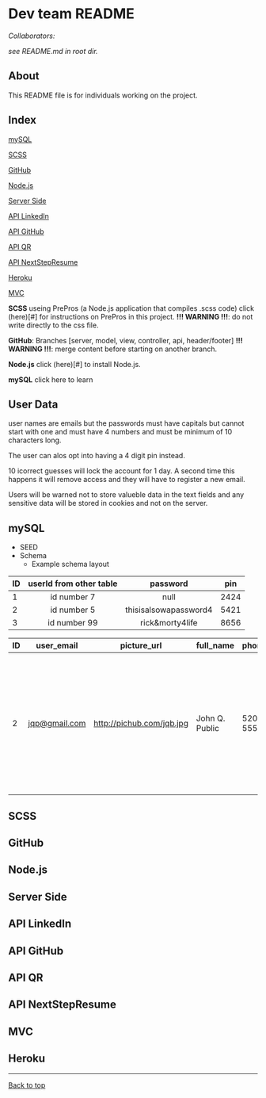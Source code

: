 # Dev team README 
 
*Collaborators:* 
 
*see README.md in root dir.* 
 
## About 
 
This README file is for individuals working on the project. 
## Index 
 
[mySQL](#mySQL) 
 
[SCSS](#SCSS) 
 
[GitHub](#GitHub) 
 
[Node.js](#Node.js) 
 
[Server Side](#Server-Side) 
 
[API LinkedIn](#API-LinkedIn) 
 
[API GitHub](#API-GitHub) 
 
[API QR](#API-QR) 
 
[API NextStepResume](#API-NextStepResume) 
 
[Heroku](#Heroku) 
 
[MVC](#MVC) 
 
**SCSS** useing PrePros (a Node.js application that compiles .scss code)
click (here)[#] for instructions on PrePros in this project.
**!!! WARNING !!!**: do not write directly to the css file.

**GitHub**: Branches [server, model, view, controller, api, header/footer]
**!!! WARNING !!!**: merge content before starting on another branch.

**Node.js** click (here)[#] to install Node.js.

**mySQL** click here to learn 


## User Data

user names are emails but the passwords must have capitals but cannot start with one and must have 4 numbers and must be minimum of 10 characters long.

The user can alos opt into having a 4 digit pin instead. 

10 icorrect guesses will lock the account for 1 day. A second time this happens it will remove access and they will have to register a new email.

Users will be warned not to store valueble data in the text fields and any sensitive data will be stored in cookies and not on the server.


## mySQL
 
* SEED
* Schema
   * Example schema layout

| ID     | userId from other table    | password  | pin |
| ------ |:-------------:| :-----------:| :-----------:|
| 1      | id number  7 | null | 2424 |
| 2      | id number  5     |   thisisalsowapassword4 | 5421 |
| 3      | id number  99     |    rick&morty4life | 8656 |

| ID | user_email | picture_url | full_name | phone_number | user_address | linked_in | github |opening_statement | quote | job1_skills | job1_start | job1_end | job1_title | job1_description | job1_company_name | job2_skills | job2_start | job2_end | job2_title | job2_description | job2_company_name | job3_skills | job3_start | job3_end | job3_title | job3_description | job3_company_name | education | ed_highest_level | school1_name | school1_grad_date | school1_major |school2_name | school2_grad_date | school2_major | skill1_name | skill2_name | skill3_name | skill4_name | skill5_name | reference1_name | reference1_number | reference1_email | reference1_relationship | reference2_name | reference2_number | reference2_email | reference2_relationship | reference3_name | reference3_number | reference3_email | reference3_relationship | project1_name | project1_info | project1_url | project2_name | project2_info | project2_url | project3_name | project3_info | project3_url | qr_url |
|----|------------|-------------|-----------|--------------|--------------|-----------|--------|------------------|-------|----------|-----------|---------|-----------|-------------------|-------------------|-------------|------------|----------|------------|------------------|-------------------|-------------|------------|----------|------------|------------------|-------------------|-----------|------------------|--------------|-------------------|---------------|--------------|-------------------|---------------|-------------|-------------|-------------|-------------|-------------|-----------------|-------------------|------------------|-------------------------|-----------------|-------------------|------------------|-------------------------|-----------------|-------------------|------------------|------------------------|---------------|---------------|--------------|---------------|---------------|--------------|---------------|---------------|--------------|--------|
| 2  | jqp@gmail.com | http://pichub.com/jqb.jpg | John Q. Public | 520-555-5555 | 66 E. Main Street, Tucson, AZ, 85743 | null | null | I love web development | To err is human | HTML, CSS | 10/09/2019 | Presently employed | Front-End Developer | I write HTML and CSS for index pages | ABC Media | Javascipt, JQuery | 1/20/2017 | 1/20/2019 | Back-end Developer | I wrote code on the back end | Dragon Media | HTML, CSS, Javascript, MySQL | 2/20/2015 | 1/1/2013 | Full-Stack Developer | I do front and back-end web development | Unicorn Media | I got a BS in geology and dabbled in graduate work | BS in Geology | Arizona State University | 8/20/1992 | Geology | Northern Arizona University | null | Geology | Counting Rocks | HTML | CSS | JQuery | MySQL | Joe Rock | 520-323-2352 | jr@gmail.com | Former Professor | John Frank | 602-323-2323 | jf@gmail.com | Supervisor at Unicorn Media | Mary Doe | 520-234-9274 | md@gmail.com | Supervisor at Dragon Media | Disneyland front page | Created the home page for Disneyland | http://disneyland.com/front-end.html | Geologic Map Database | A collaborative effort between universities, state geologic surveys, and the public to provide geologic map coverage of the United States | http://geology.com/database | AZ Sports Page | A web page giving sports information in Arizona | http://azsports.com |http://qrurl.com |



## SCSS

## GitHub

## Node.js

## Server Side

## API LinkedIn

## API GitHub

## API QR

## API NextStepResume

## MVC

## Heroku


---


[Back to top](#)